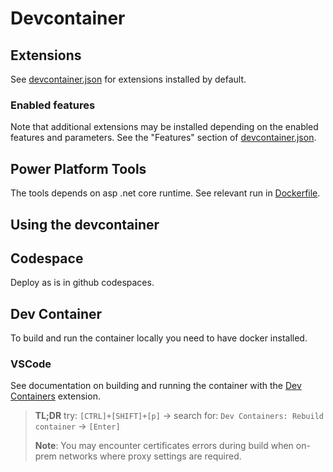 # Devcontainer

## Extensions

See [devcontainer.json](../.devcontainer/devcontainer.json) for extensions installed by default.

### Enabled features

Note that additional extensions may be installed depending on the enabled features and parameters.
See the "Features" section of [devcontainer.json](../.devcontainer/devcontainer.json).

## Power Platform Tools

The tools depends on asp .net core runtime. See relevant run in [Dockerfile](../.devcontainer/Dockerfile).

## Using the devcontainer

## Codespace

Deploy as is in github codespaces.

## Dev Container

To build and run the container locally you need to have docker installed.

### VSCode

See documentation on building and running the container with the [Dev Containers](https://marketplace.visualstudio.com/items?itemName=ms-vscode-remote.remote-containers) extension.

> **TL;DR** try: `[CTRL]+[SHIFT]+[p]` -> search for: `Dev Containers: Rebuild container` -> `[Enter]`
>
> **Note**: You may encounter certificates errors during build when on-prem networks where proxy settings are required.
